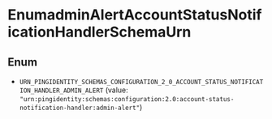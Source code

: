 

# EnumadminAlertAccountStatusNotificationHandlerSchemaUrn

## Enum


* `URN_PINGIDENTITY_SCHEMAS_CONFIGURATION_2_0_ACCOUNT_STATUS_NOTIFICATION_HANDLER_ADMIN_ALERT` (value: `"urn:pingidentity:schemas:configuration:2.0:account-status-notification-handler:admin-alert"`)



